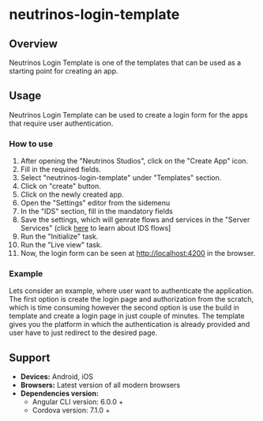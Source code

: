 # neutrinos-login-template

## Overview

Neutrinos Login Template is one of the templates that can be used as a starting point for creating an app.

## Usage

Neutrinos Login Template can be used to create a login form for the apps that require user authentication.

### How to use

1. After opening the "Neutrinos Studios", click on the "Create App" icon.
2. Fill in the required fields.
3. Select "neutrinos-login-template" under "Templates" section. 
4. Click on "create" button.
5. Click on the newly created app.
6. Open the "Settings" editor from the sidemenu
7. In the "IDS" section, fill in the mandatory fields
8. Save the settings, which will genrate flows and services in the "Server Services" (click [here](http://docs1.neutrinos.co/articles/#!server-side-service-designer-publication/ids-services) to learn about IDS flows]
6. Run the "Initialize" task.
7. Run the "Live view" task.
8. Now, the login form can be seen at [http://localhost:4200](http://localhost:4200) in the browser.

### Example

Lets consider an example, where user want to authenticate the application. The first option is create the login page and authorization from the scratch, which is time consuming however the second option is use the build in template and create a login page in just couple of minutes. The template gives you the platform in which the authentication is already provided and user have to just redirect to the desired page.

## Support

* **Devices:** Android, iOS
* **Browsers:**  Latest version of all modern browsers
* **Dependencies version:** 
  * Angular CLI version: 6.0.0 + 
  * Cordova version: 7.1.0 +

